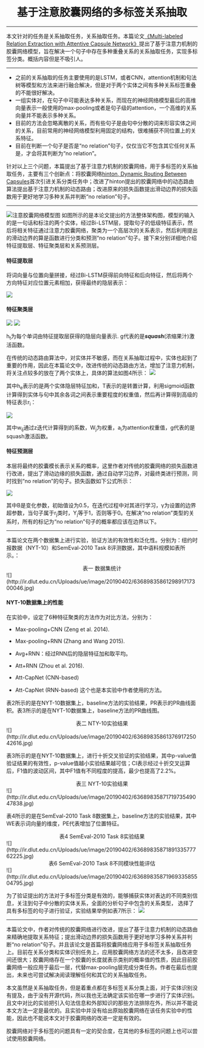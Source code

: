 # <center> 基于注意胶囊网络的多标签关系抽取 </center>

---
本文针对的任务是关系抽取任务，关系抽取任务。本篇论文[《Multi-labeled Relation Extraction with Attentive Capsule Network》](https://arxiv.org/abs/1811.04354)提出了基于注意力机制的胶囊网络模型，旨在解决一个句子中存在多种重叠关系的关系抽取任务，实现多标签分类。概括内容但是不吸引人。
___
- 之前的关系抽取的任务主要使用的是LSTM，或者CNN，attention机制和句法树等模型和方法来进行融合解决，但是对于两个实体之间有多种关系标签重叠的不能很好解决。
- 一组实体对，在句子中可能表达多种关系，而现在的神经网络模型最后的高维向量表示一般使用的max-pooling或者是句子级的attention，一个高维的关系向量并不能表示多种关系。
- 目前的方法会忽略离散的关系，而有些句子是由句中分散的词来形容实体之间的关系，目前常用的神经网络模型利用固定的结构，很难捕获不同位置上的关系特征。
- 目前在判断一个句子是否是“no relation”句子，仅仅当它不包含其它任何关系是，才会将其判断为“no relation”。

针对以上三个问题，本篇提出了基于注意力机制的胶囊网络，用于多标签的关系抽取任务，主要有三个创新点：将胶囊网络[hinton, Dynamic Routing Between Capsules](https://arxiv.org/abs/1710.09829)首次引进关系分类任务中；改进了hinton提出的胶囊网络中的动态路由算法提出基于注意力机制的动态路由；改进原来的损失函数提出滑动边界的损失函数用于更好地学习多种关系并判断“no relation”句子。

---

![注意胶囊网络模型图](http://ir.dlut.edu.cn/Uploads/ue/image/20190402/6368983583179926532379129.jpg)
如图所示的是本论文提出的方法整体架构图，模型的输入的是一句话和标注的两个实体，经过Bi-LSTM层，提取句子的低级特征表示，然后将相关特征通过注意力胶囊网络，聚类为一个高层次的关系表示，然后利用提出的滑动边界的算是函数进行分类和预测“no relation”句子。接下来分别详细地介绍特征提取层、特征聚类层和关系预测层。

#### 特征提取层
将词向量与位置向量拼接，经过Bi-LSTM获得前向特征和后向特征，然后将两个方向特征对应位置元素相加，获得最终的隐层表示：

![](http://ir.dlut.edu.cn/Uploads/ue/image/20190402/6368983583187726549121699.png)

#### 特征聚类层

![](http://ir.dlut.edu.cn/Uploads/ue/image/20190402/6368983583195526556864270.png)
![](http://ir.dlut.edu.cn/Uploads/ue/image/20190402/6368983584131528205972737.png)

h<sub>t</sub>为每个单词由特征提取层获得的隐层向量表示. g代表的是***squash***(浓缩果汁)激活函数。

在传统的动态路由算法中，对实体并不敏感，而在关系抽取过程中，实体也起到了重要的作用，因此在本篇论文中，改进传统的动态路由方法，增加了注意力机制，将关注点较多的放在了两个实体上，具体的算法如图4所示：
![](http://ir.dlut.edu.cn/Uploads/ue/image/20190402/6368983584156488242429694.jpg)

其中h<sub>e</sub>表示的是两个实体隐层特征加和，T表示的是转置计算，利用sigmoid函数计算得到实体与句中其余各词之间表示重要程度的权重值，然后再计算得到高级的特征表示r<sub>i</sub>：

![](http://ir.dlut.edu.cn/Uploads/ue/image/20190402/6368983585140849979222830.png)

其中w<sub>ij</sub>通过z迭代计算得到的系数，W<sub>j</sub>为权重，a<sub>i</sub>为attention权重值，g代表的是squash激活函数。

#### 特征预测层
本层将最终的胶囊模长表示关系的概率，这里作者对传统的胶囊网络的损失函数进行改进，提出了滑动边缘的损失函数，通过自动学习边界，对最终类进行预测，同时找到“no relation”的句子。损失函数如下公式所示：

![](http://ir.dlut.edu.cn/Uploads/ue/image/20190402/6368983585176730035179020.png)

其中B是变化参数，初始值设为0.5，在迭代过程中对其进行学习，γ为设置的边界超参数，当句子属于r<sub>j</sub>类时，Y<sub>j</sub>等于1，否则等于0。在解决“no relation”类型的关系时，所有的标记为“no relation”句子的概率都应该在边界以下。

---

本篇论文在两个数据集上进行实验，验证方法的有效性和泛化性。分别为：纽约时报数据（NYT-10）和SemEval-2010 Task 8评测数据，其中语料规模如表所示。：
<center>表一 数据集统计</center>
![](http://ir.dlut.edu.cn/Uploads/ue/image/20190402/6368983586129891717300046.jpg)

#### NYT-10数据集上的性能
在实验中，设定了6种特征聚类的方法作为对比方法，分别为：

- Max-pooling+CNN (Zeng et al. 2014).

- Max-pooling+RNN (Zhang and Wang 2015).

- Avg+RNN：经过RNN后的隐层特征加和取平均。

- Att+RNN (Zhou et al. 2016).

- Att-CapNet (CNN-based)

- Att-CapNet (RNN-based) 这个也是本实验中作者使用的方法。

表2所示的是在NYT-10数据集上，baseline方法的实验结果，PR表示的PR曲线面积。表3所示的是在NYT-10数据集上，baseline方法的PR曲线图。
<center>表二 NTY-10实验结果</center>
![](http://ir.dlut.edu.cn/Uploads/ue/image/20190402/6368983586137691725042616.jpg)

表3所示的是在NYT-10数据集上，进行十折交叉验证的实验结果，其中p-value值验证结果的有效性，p-value值越小实验结果越可信；CI表示经过十折交叉运算后，F1值的波动区间，其中F1值有不同程度的提高，最少也提高了2.2%。

<center>表三 NYT-10实验结果</center>
![](http://ir.dlut.edu.cn/Uploads/ue/image/20190402/6368983587171973549047838.jpg)

表4所示的是在SemEval-2010 Task 8数据集上，baseline方法的实验结果，其中WE表示词向量的维度，PE代表增加了位置特征。
<center>表4 SemEval-2010 Task 8实验结果</center>
![](http://ir.dlut.edu.cn/Uploads/ue/image/20190402/6368983587189133577762225.jpg)

<center>表6 SemEval-2010 Task 8不同模块性能评估</center>
![](http://ir.dlut.edu.cn/Uploads/ue/image/20190402/6368983587196933585504795.jpg)

为了验证提出的方法对于多标签分类是有效的，能够捕获实体对表达的不同类别信息，关注到句子中分散的实体关系，全面的分析句子中包含的关系类型， 选择了具有多标签的句子进行验证，实验结果举例如表7所示：
![](http://ir.dlut.edu.cn/Uploads/ue/image/20190402/6368983588207815367282306.jpg)

---

本篇论文中，作者对传统的胶囊网络进行改进，提出了基于注意力机制的动态路由来精确地提取关系特征；提出滑动边界的损失函数用于更好地学习多种关系并判断“no relation”句子。并且该论文是首篇将胶囊网络应用于多标签关系抽取任务上。目前在关系分类和实体识别任务上，应用胶囊网络方法的还不太多，且改进空间还很大；胶囊网络存在一个胶囊的长度就表示类别的概率值的性质，因此目前胶囊网络一般应用于最后一层，代替max-pooling层完成分类任务。作者在最后也提出，未来也可尝试解决阅读理解任何和其它的关系抽取任务。

本文虽然是关系抽取任务，但是着重点都在多标签关系分类上面，对于实体识别没有提及，由于没有开源代码，所以我也无法确定该实验在哪一步进行了实体识别。且文中对比的实验把引入句法信息和外部知识的那些方法排除在外，所以并不能说本文方法一定是最优的。且实验中并没有给出原始胶囊网络在该任务实验中的性能，因此也不能说本文对于胶囊网络的改进一定是有效的。

胶囊网络对于多标签的问题具有一定的契合度，在其他的多标签的问题上也可以尝试使用胶囊网络。